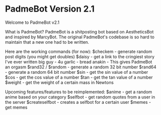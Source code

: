 # PadmeBot Version 2.1
Welcome to PadmeBot v2.1

What is PadmeBot?
PadmeBot is a shitposting bot based on AestheticsBot and inspired by MarcyBot. The original PadmeBot's codebase is so hard to maintain that a new one had to be written.

Here are the working commands (for now):
$checkem - generate random post digits (you might get doubles)
$daisy - get a link to the cringiest story I've ever written
big guy - 4u
garlic - bread
anakin - This gives PadmeBot an orgasm
$rand32 / $random - generate a random 32 bit number
$rand64 - generate a random 64 bit number
$sin <number> - get the sin value of a number
$cos <number> - get the cos value of a number
$tan <number> - get the tan value of a number
$weight <mass in kg> - get the weight of a certain mass in Newtons

Upcoming features/features to be reimplemented:
$anime <category> - get a random anime based on your category
$selfbot <username> - get random quotes from a user in the server
$createselfbot <username> - creates a selfbot for a certain user
$memes - get memes
